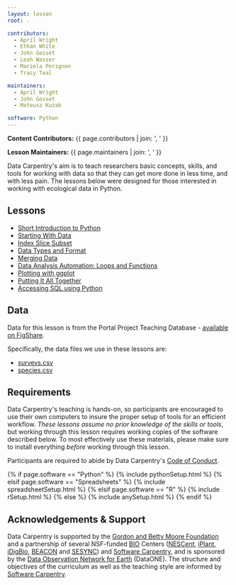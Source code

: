 ```yaml
---
layout: lesson
root: .

contributors:
  - April Wright
  - Ethan White
  - John Gosset
  - Leah Wasser
  - Mariela Perignon
  - Tracy Teal

maintainers:
  - April Wright
  - John Gosset
  - Mateusz Kuzak

software: Python
---
```


**Content Contributors:** {{ page.contributors | join: ', ' }}

**Lesson Maintainers:** {{ page.maintainers | join: ', ' }}

Data Carpentry's aim is to teach researchers basic concepts, skills, and tools
for working with data so that they can get more done in less time, and with less
pain. The lessons below were designed for those interested in working with
ecological data in Python.


## Lessons

- [Short Introduction to Python](00-short-introduction-to-Python)
- [Starting With Data](01-starting-with-data)
- [Index Slice Subset](02-index-slice-subset)
- [Data Types and Format](03-data-types-and-format)
- [Merging Data](04-merging-data)
- [Data Analysis Automation: Loops and Functions](05-loops-and-functions)
- [Plotting with ggplot](06-visualization-ggplot-python)
- [Putting It All Together](07-putting-it-all-together)
- [Accessing SQL using Python](08-working-with-sql)


## Data

Data for this lesson is from the Portal Project Teaching Database -
[available on FigShare](https://figshare.com/articles/Portal_Project_Teaching_Database/1314459).

Specifically, the data files we use in these lessons are:

- [surveys.csv](https://ndownloader.figshare.com/files/2292172)
- [species.csv](https://ndownloader.figshare.com/files/3299483)


## Requirements

Data Carpentry's teaching is hands-on, so participants are encouraged to use
their own computers to insure the proper setup of tools for an efficient workflow.
*These lessons assume no prior knowledge of the skills or tools*, but working
through this lesson requires working copies of the software described below.
To most effectively use these materials, please make sure to install everything
*before* working through this lesson.

Participants are required to abide by Data Carpentry's
[Code of Conduct](http://www.datacarpentry.org/code-of-conduct/).


{% if page.software == "Python" %}
{% include pythonSetup.html %}
{% elsif page.software == "Spreadsheets" %}
{% include spreadsheetSetup.html %}
{% elsif page.software == "R" %}
{% include rSetup.html %}
{% else %}
{% include anySetup.html %}
{% endif %}


## Acknowledgements & Support

Data Carpentry is supported by the [Gordon and Betty Moore Foundation] and a
partnership of several NSF-funded [BIO] Centers ([NESCent], [iPlant], [iDigBio],
[BEACON] and [SESYNC]) and [Software Carpentry], and is sponsored by the [Data
Observation Network for Earth] (DataONE). The structure and objectives of the
curriculum as well as the teaching style are informed by [Software Carpentry].


[Gordon and Betty Moore Foundation]: https://www.moore.org
[BIO]: https://www.nsf.gov/dir/index.jsp?org=BIO
[NESCent]: https://nescent.org
[iPlant]: http://www.iplantcollaborative.org
[iDigBio]: https://www.idigbio.org
[BEACON]: http://beacon-center.org
[SESYNC]: https://sesync.org
[Software Carpentry]: https://software-carpentry.org
[Data Observation Network for Earth]: https://www.dataone.org
